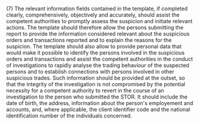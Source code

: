 (7) The relevant information fields contained in the template, if completed clearly, comprehensively, objectively and accurately, should assist the competent authorities to promptly assess the suspicion and initiate relevant actions. The template should therefore allow the persons submitting the report to provide the information considered relevant about the suspicious orders and transactions reported and to explain the reasons for the suspicion. The template should also allow to provide personal data that would make it possible to identify the persons involved in the suspicious orders and transactions and assist the competent authorities in the conduct of investigations to rapidly analyse the trading behaviour of the suspected persons and to establish connections with persons involved in other suspicious trades. Such information should be provided at the outset, so that the integrity of the investigation is not compromised by the potential necessity for a competent authority to revert in the course of an investigation to the person who submitted the STOR. It should include the date of birth, the address, information about the person's employement and accounts, and, where applicable, the client identifier code and the national identification number of the individuals concerned.